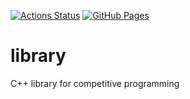 [![Actions Status](https://github.com/m1une/library/workflows/verify/badge.svg)](https://github.com/m1une/library/actions) [![GitHub Pages](https://img.shields.io/static/v1?label=GitHub+Pages&message=+&color=brightgreen&logo=github)](https://m1une.github.io/library/) 

# library
C++ library for competitive programming
